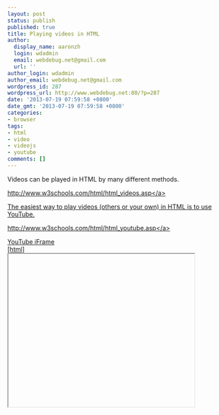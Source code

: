 ```yaml
---
layout: post
status: publish
published: true
title: Playing videos in HTML
author:
  display_name: aaronzh
  login: wdadmin
  email: webdebug.net@gmail.com
  url: ''
author_login: wdadmin
author_email: webdebug.net@gmail.com
wordpress_id: 287
wordpress_url: http://www.webdebug.net:80/?p=287
date: '2013-07-19 07:59:58 +0800'
date_gmt: '2013-07-19 07:59:58 +0800'
categories:
- browser
tags:
- html
- video
- videojs
- youtube
comments: []
---
```

<p>Videos can be played in HTML by many different methods.</p>
<p><a href="http:&#47;&#47;www.w3schools.com&#47;html&#47;html_videos.asp" target="_blank">http:&#47;&#47;www.w3schools.com&#47;html&#47;html_videos.asp<&#47;a></p>
<p>The easiest way to play videos (others or your own) in HTML is to use YouTube.</p>
<p><a href="http:&#47;&#47;www.w3schools.com&#47;html&#47;html_youtube.asp" target="_blank">http:&#47;&#47;www.w3schools.com&#47;html&#47;html_youtube.asp<&#47;a></p>
<p>YouTube iFrame<br />
[html]<br />
<iframe width="420" height="345"<br />
 src="http:&#47;&#47;www.youtube.com&#47;embed&#47;XGSy3_Czz8k"><br />
 <&#47;iframe><br />
[&#47;html]</p>
<p>YouTube Embedded<br />
[html]<br />
<embed<br />
 width="420" height="345"<br />
 src="http:&#47;&#47;www.youtube.com&#47;v&#47;XGSy3_Czz8k"<br />
 type="application&#47;x-shockwave-flash"><br />
 <&#47;embed><br />
[&#47;html]</p>
<p>Video js is a another choice to play video online</p>
<p><a href="http:&#47;&#47;www.videojs.com&#47;" target="_blank">http:&#47;&#47;www.videojs.com&#47;<&#47;a></p>
<p>Use Video.JS<br />
In the <head>:</p>
<p>[html]</p>
<link href="http:&#47;&#47;vjs.zencdn.net&#47;4.1&#47;video-js.css"<br />
rel="stylesheet"><br />
<script src="http:&#47;&#47;vjs.zencdn.net&#47;4.1&#47;video.js"><br />
<&#47;script><br />
[&#47;html]</p>
<p>In the <body>:</p>
<p>[html]<br />
<video id="my_video_1" class="video-js vjs-default-skin" controls<br />
 preload="auto" width="640" height="264" poster="my_video_poster.png"<br />
 data-setup="{}"><br />
 <source src="my_video.mp4" type='video&#47;mp4'><br />
 <source src="my_video.webm" type='video&#47;webm'><br />
<&#47;video><br />
[&#47;html]</p>
